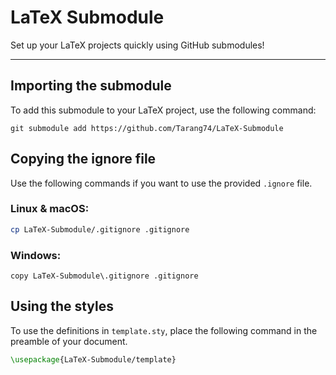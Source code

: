 # LaTeX Submodule
Set up your LaTeX projects quickly using GitHub submodules! 

----

## Importing the submodule
To add this submodule to your LaTeX project, use the following command:
```shell
git submodule add https://github.com/Tarang74/LaTeX-Submodule
```
## Copying the ignore file
Use the following commands if you want to use the provided `.ignore` file.
### Linux & macOS:
```bash
cp LaTeX-Submodule/.gitignore .gitignore
```
### Windows:
```batch
copy LaTeX-Submodule\.gitignore .gitignore
```
## Using the styles
To use the definitions in `template.sty`, place the following command in the preamble of your document.
```latex
\usepackage{LaTeX-Submodule/template}
```